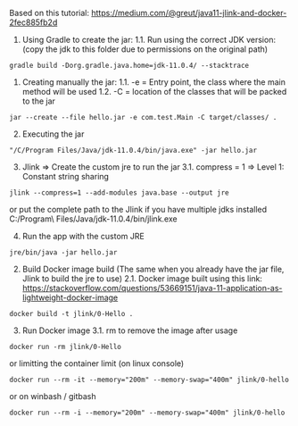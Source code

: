 Based on this tutorial:
https://medium.com/@greut/java11-jlink-and-docker-2fec885fb2d

1. Using Gradle to create the jar:
1.1. Run using the correct JDK version: (copy the jdk to this folder due to permissions on the original path)
```
gradle build -Dorg.gradle.java.home=jdk-11.0.4/ --stacktrace
```

1. Creating manually the jar:
 1.1. -e = Entry point, the class where the main method will be used
 1.2. -C = location of the classes that will be packed to the jar
```
jar --create --file hello.jar -e com.test.Main -C target/classes/ .
```


2. Executing the jar
```
"/C/Program Files/Java/jdk-11.0.4/bin/java.exe" -jar hello.jar
```

3. Jlink => Create the custom jre to run the jar
 3.1. compress = 1 => Level 1: Constant string sharing
```
jlink --compress=1 --add-modules java.base --output jre
```

or put the complete path to the Jlink if you have multiple jdks installed
C\:/Program\ Files/Java/jdk-11.0.4/bin/jlink.exe

4. Run the app with the custom JRE
```
jre/bin/java -jar hello.jar
```



2. Build Docker image build (The same when you already have the jar file, Jlink to build the jre to use)
 2.1. Docker image built using this link: https://stackoverflow.com/questions/53669151/java-11-application-as-lightweight-docker-image
```
docker build -t jlink/0-Hello .
```

3. Run Docker image
 3.1. rm to remove the image after usage
```
docker run -rm jlink/0-Hello
```

or limitting the container limit (on linux console)
```
docker run --rm -it --memory="200m" --memory-swap="400m" jlink/0-hello
```

or on winbash / gitbash
```
docker run --rm -i --memory="200m" --memory-swap="400m" jlink/0-hello
```
